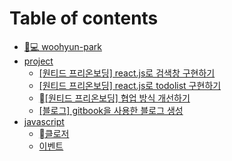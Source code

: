 # Table of contents

* [👨💻 woohyun-park](README.md)
* [project](project/README.md)
  * [\[원티드 프리온보딩\] react.js로 검색창 구현하기](project/react.js.md)
  * [\[원티드 프리온보딩\] react.js로 todolist 구현하기](project/react.js-todolist.md)
  * [\[원티드 프리온보딩\] 협업 방식 개선하기](project/undefined.md)
  * [\[블로그\] gitbook을 사용한 블로그 생성](project/gitbook-\_-\_-\_.md)
* [javascript](javascript/README.md)
  * [클로저](<javascript/undefined (1).md>)
  * [이벤트](javascript/undefined.md)
